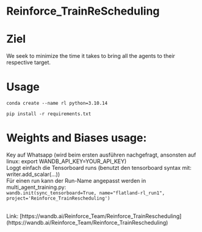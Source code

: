 # Reinforce_TrainReScheduling

# Ziel

We seek to minimize the time it takes to bring all the agents to their respective target.

# Usage

    conda create --name rl python=3.10.14

    pip install -r requirements.txt

# Weights and Biases usage:
Key auf Whatsapp (wird beim ersten ausführen nachgefragt, ansonsten auf linux: export WANDB_API_KEY=YOUR_API_KEY) <br>
Loggt einfach die Tensorboard runs (benutzt den tensorboard syntax mit: writer.add_scalar(...)) <br>
Für einen run kann der Run-Name angepasst werden in multi_agent_training.py: <br>
`wandb.init(sync_tensorboard=True, name="flatland-rl_run1", project='Reinforce_TrainRescheduling')`

<br>
Link: [https://wandb.ai/Reinforce_Team/Reinforce_TrainRescheduling](https://wandb.ai/Reinforce_Team/Reinforce_TrainRescheduling)
